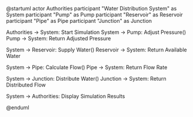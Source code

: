 @startuml
actor Authorities
participant "Water Distribution System" as System
participant "Pump" as Pump
participant "Reservoir" as Reservoir
participant "Pipe" as Pipe
participant "Junction" as Junction

Authorities -> System: Start Simulation
System -> Pump: Adjust Pressure()
Pump -> System: Return Adjusted Pressure

System -> Reservoir: Supply Water()
Reservoir -> System: Return Available Water

System -> Pipe: Calculate Flow()
Pipe -> System: Return Flow Rate

System -> Junction: Distribute Water()
Junction -> System: Return Distributed Flow

System -> Authorities: Display Simulation Results

@enduml
